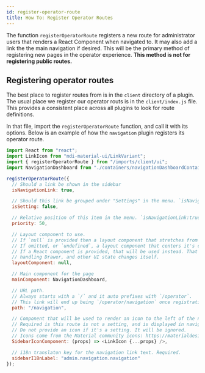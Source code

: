 ```yaml
---
id: register-operator-route
title: How To: Register Operator Routes
---
```


The function `registerOperatorRoute` registers a new route for administrator users that renders a React Component when navigated to. It may also add a link the the main navigation if desired. This will be the primary method of registering new pages in the operator experience. **This method is not for registering public routes.**

## Registering operator routes

The best place to register routes from is in the `client` directory of a plugin. The usual place we register our operator routs is in the `client/index.js` file. This provides a consistent place across all plugins to look for route definitions.

In that file, import the `registerOperatorRoute` function, and call it with its options. Below is an example of how the `navigation` plugin registers its operator route.

```js
import React from "react";
import LinkIcon from "mdi-material-ui/LinkVariant";
import { registerOperatorRoute } from "/imports/client/ui";
import NavigationDashboard from "./containers/navigationDashboardContainer";

registerOperatorRoute({
  // Should a link be shown in the sidebar
  isNavigationLink: true,

  // Should this link be grouped under "Settings" in the menu. `isNavigationLink:true` is required.
  isSetting: false,

  // Relative position of this item in the menu. `isNavigationLink:true` is required.
  priority: 50,

  // Layout component to use.
  // If `null` is provided then a layout component that stretches from edge to will be provided.
  // If omitted, or `undefined`, a layout component that centers it's content will be used.
  // If a React component is provided, that will be used instead. That component will be responsible for
  // handling Drawer, and other UI state changes itself.
  layoutComponent: null,

  // Main component for the page
  mainComponent: NavigationDashboard,

  // URL path.
  // Always starts with a `/` and it auto prefixes with `/operator`.
  // This link will end up being `/operator/navigation` once registration is complete.
  path: "/navigation",

  // Component that will be used to render an icon to the left of the navigation link text
  // Required is this route is not a setting, and is displayed in navigation.
  // Do not provide an icon if it's a setting. It will be ignored.
  // Icons come from the Material community icons: https://materialdesignicons.com/
  SidebarIconComponent: (props) => <LinkIcon {...props} />,

  // i18n translaton key for the navigation link text. Required.
  sidebarI18nLabel: "admin.navigation.navigation"
});

```
